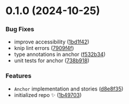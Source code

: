 # 0.1.0 (2024-10-25)

### Bug Fixes

- improve accessibility ([1bd1f42](https://github.com/stevin-wilson/ephrem-view/commit/1bd1f422775774acb3eb50e586c4c627675f8e0f))
- knip lint errors ([7909f4f](https://github.com/stevin-wilson/ephrem-view/commit/7909f4ffc8bc5db56d49bf517483ae8081fcfd7d))
- type annotations in anchor ([f532b34](https://github.com/stevin-wilson/ephrem-view/commit/f532b34e90dfcfc9a3cfab0e2c7f60b16d63b52f))
- unit tests for anchor ([738b918](https://github.com/stevin-wilson/ephrem-view/commit/738b9182485a1ebdc4745e412cd9a72d7d7d9f2d))

### Features

- `Anchor` implementation and stories ([d8e8f35](https://github.com/stevin-wilson/ephrem-view/commit/d8e8f356b180415c9d4b84c92b8ea3308400fd43))
- initialized repo ✨ ([1b49703](https://github.com/stevin-wilson/ephrem-view/commit/1b49703f8266684128bdf1ab56754b47ab3d9bac))
